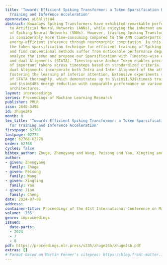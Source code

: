 ```yaml
---
title: 'Towards Efficient Spiking Transformer: a Token Sparsification Framework for
  Training and Inference Acceleration'
openreview: yL6hljtjW4
abstract: Nowadays Spiking Transformers have exhibited remarkable performance close
  to Artificial Neural Networks (ANNs), while enjoying the inherent energy-efficiency
  of Spiking Neural Networks (SNNs). However, training Spiking Transformers on GPUs
  is considerably more time-consuming compared to the ANN counterparts, despite the
  energy-efficient inference through neuromorphic computation. In this paper, we investigate
  the token sparsification technique for efficient training of Spiking Transformer
  and find conventional methods suffer from noticeable performance degradation. We
  analyze the issue and propose our Sparsification with Timestep-wise Anchor Token
  and dual Alignments (STATA). Timestep-wise Anchor Token enables precise identification
  of important tokens across timesteps based on standardized criteria. Additionally,
  dual Alignments incorporate both Intra and Inter Alignment of the attention maps,
  fostering the learning of inferior attention. Extensive experiments show the effectiveness
  of STATA thoroughly, which demonstrates up to $\sim$1.53$\times$ training speedup
  and $\sim$48% energy reduction with comparable performance on various datasets and
  architectures.
layout: inproceedings
series: Proceedings of Machine Learning Research
publisher: PMLR
issn: 2640-3498
id: zhuge24b
month: 0
tex_title: 'Towards Efficient Spiking Transformer: a Token Sparsification Framework
  for Training and Inference Acceleration'
firstpage: 62768
lastpage: 62778
page: 62768-62778
order: 62768
cycles: false
bibtex_author: Zhuge, Zhengyang and Wang, Peisong and Yao, Xingting and Cheng, Jian
author:
- given: Zhengyang
  family: Zhuge
- given: Peisong
  family: Wang
- given: Xingting
  family: Yao
- given: Jian
  family: Cheng
date: 2024-07-08
address:
container-title: Proceedings of the 41st International Conference on Machine Learning
volume: '235'
genre: inproceedings
issued:
  date-parts:
  - 2024
  - 7
  - 8
pdf: https://proceedings.mlr.press/v235/zhuge24b/zhuge24b.pdf
extras: []
# Format based on Martin Fenner's citeproc: https://blog.front-matter.io/posts/citeproc-yaml-for-bibliographies/
---
```

